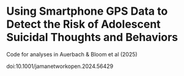 # Using Smartphone GPS Data to Detect the Risk of Adolescent Suicidal Thoughts and Behaviors

Code for analyses in Auerbach & Bloom et al (2025)

doi:10.1001/jamanetworkopen.2024.56429
